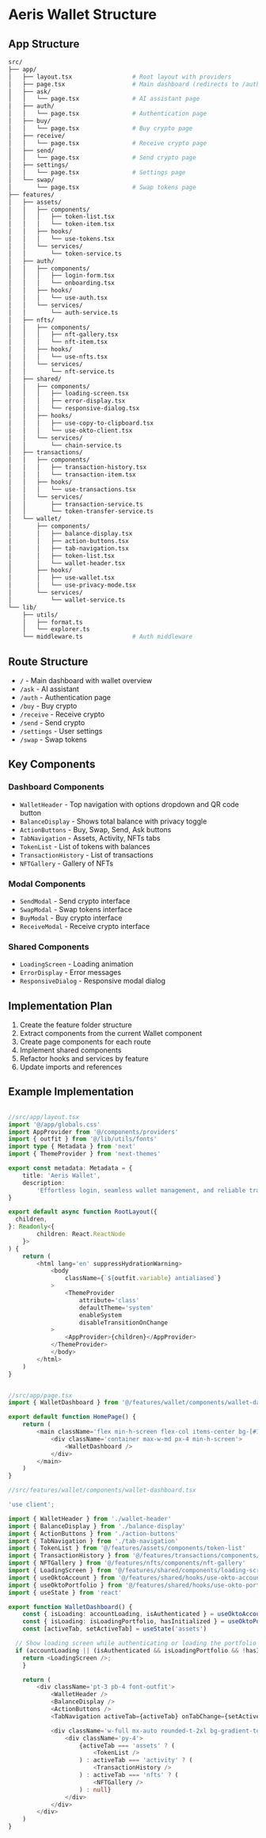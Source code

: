 # Aeris Wallet Structure

## App Structure

```bash
src/
├── app/
│   ├── layout.tsx                 # Root layout with providers
│   ├── page.tsx                   # Main dashboard (redirects to /auth if not authenticated)
│   ├── ask/
│   │   └── page.tsx               # AI assistant page
│   ├── auth/
│   │   └── page.tsx               # Authentication page
│   ├── buy/
│   │   └── page.tsx               # Buy crypto page
│   ├── receive/
│   │   └── page.tsx               # Receive crypto page
│   ├── send/
│   │   └── page.tsx               # Send crypto page
│   ├── settings/
│   │   └── page.tsx               # Settings page
│   └── swap/
│       └── page.tsx               # Swap tokens page
├── features/
│   ├── assets/
│   │   ├── components/
│   │   │   ├── token-list.tsx
│   │   │   └── token-item.tsx
│   │   ├── hooks/
│   │   │   └── use-tokens.tsx
│   │   └── services/
│   │       └── token-service.ts
│   ├── auth/
│   │   ├── components/
│   │   │   ├── login-form.tsx
│   │   │   └── onboarding.tsx
│   │   ├── hooks/
│   │   │   └── use-auth.tsx
│   │   └── services/
│   │       └── auth-service.ts
│   ├── nfts/
│   │   ├── components/
│   │   │   ├── nft-gallery.tsx
│   │   │   └── nft-item.tsx
│   │   ├── hooks/
│   │   │   └── use-nfts.tsx
│   │   └── services/
│   │       └── nft-service.ts
│   ├── shared/
│   │   ├── components/
│   │   │   ├── loading-screen.tsx
│   │   │   ├── error-display.tsx
│   │   │   └── responsive-dialog.tsx
│   │   ├── hooks/
│   │   │   ├── use-copy-to-clipboard.tsx
│   │   │   └── use-okto-client.tsx
│   │   └── services/
│   │       └── chain-service.ts
│   ├── transactions/
│   │   ├── components/
│   │   │   ├── transaction-history.tsx
│   │   │   └── transaction-item.tsx
│   │   ├── hooks/
│   │   │   └── use-transactions.tsx
│   │   └── services/
│   │       ├── transaction-service.ts
│   │       └── token-transfer-service.ts
│   └── wallet/
│       ├── components/
│       │   ├── balance-display.tsx
│       │   ├── action-buttons.tsx
│       │   ├── tab-navigation.tsx
│       │   ├── token-list.tsx
│       │   └── wallet-header.tsx
│       ├── hooks/
│       │   ├── use-wallet.tsx
│       │   └── use-privacy-mode.tsx
│       └── services/
│           └── wallet-service.ts
└── lib/
    ├── utils/
    │   ├── format.ts
    │   └── explorer.ts
    └── middleware.ts              # Auth middleware
```

## Route Structure

- `/` - Main dashboard with wallet overview
- `/ask` - AI assistant
- `/auth` - Authentication page
- `/buy` - Buy crypto
- `/receive` - Receive crypto
- `/send` - Send crypto
- `/settings` - User settings
- `/swap` - Swap tokens

## Key Components

### Dashboard Components

- `WalletHeader` - Top navigation with options dropdown and QR code button
- `BalanceDisplay` - Shows total balance with privacy toggle
- `ActionButtons` - Buy, Swap, Send, Ask buttons
- `TabNavigation` - Assets, Activity, NFTs tabs
- `TokenList` - List of tokens with balances
- `TransactionHistory` - List of transactions
- `NFTGallery` - Gallery of NFTs

### Modal Components

- `SendModal` - Send crypto interface
- `SwapModal` - Swap tokens interface
- `BuyModal` - Buy crypto interface
- `ReceiveModal` - Receive crypto interface

### Shared Components

- `LoadingScreen` - Loading animation
- `ErrorDisplay` - Error messages
- `ResponsiveDialog` - Responsive modal dialog

## Implementation Plan

1. Create the feature folder structure
2. Extract components from the current Wallet component
3. Create page components for each route
4. Implement shared components
5. Refactor hooks and services by feature
6. Update imports and references

## Example Implementation

```typescript

//src/app/layout.tsx
import '@/app/globals.css'
import AppProvider from '@/components/providers'
import { outfit } from '@/lib/utils/fonts'
import type { Metadata } from 'next'
import { ThemeProvider } from 'next-themes'

export const metadata: Metadata = {
    title: 'Aeris Wallet',
    description:
        'Effortless login, seamless wallet management, and reliable transactions across the most popular blockchains—combining simplicity with interoperability.',
}

export default async function RootLayout({
  children,
}: Readonly<{
        children: React.ReactNode
    }>
) {
    return (
        <html lang='en' suppressHydrationWarning>
            <body
                className={`${outfit.variable} antialiased`}
            >
                <ThemeProvider
                    attribute='class'
                    defaultTheme='system'
                    enableSystem
                    disableTransitionOnChange
            >
                <AppProvider>{children}</AppProvider>
            </ThemeProvider>
            </body>
        </html>
    )
}
```

```typescript

//src/app/page.tsx
import { WalletDashboard } from '@/features/wallet/components/wallet-dashboard'

export default function HomePage() {
    return (
        <main className='flex min-h-screen flex-col items-center bg-[#11101C]'>
            <div className='container max-w-md px-4 min-h-screen'>
                <WalletDashboard />
            </div>
        </main>
    )
}
```

```typescript
//src/features/wallet/components/wallet-dashboard.tsx

'use client';

import { WalletHeader } from './wallet-header'
import { BalanceDisplay } from './balance-display'
import { ActionButtons } from './action-buttons'
import { TabNavigation } from './tab-navigation'
import { TokenList } from '@/features/assets/components/token-list'
import { TransactionHistory } from '@/features/transactions/components/transaction-history'
import { NFTGallery } from '@/features/nfts/components/nft-gallery'
import { LoadingScreen } from '@/features/shared/components/loading-screen'
import { useOktoAccount } from '@/features/shared/hooks/use-okto-account'
import { useOktoPortfolio } from '@/features/shared/hooks/use-okto-portfolio'
import { useState } from 'react'

export function WalletDashboard() {
    const { isLoading: accountLoading, isAuthenticated } = useOktoAccount()
    const { isLoading: isLoadingPortfolio, hasInitialized } = useOktoPortfolio()
    const [activeTab, setActiveTab] = useState('assets')

  // Show loading screen while authenticating or loading the portfolio
  if (accountLoading || (isAuthenticated && isLoadingPortfolio && !hasInitialized)) {
    return <LoadingScreen />;
    }

    return (
        <div className='pt-3 pb-4 font-outfit'>
            <WalletHeader />
            <BalanceDisplay />
            <ActionButtons />
            <TabNavigation activeTab={activeTab} onTabChange={setActiveTab} />

            <div className='w-full mx-auto rounded-t-2xl bg-gradient-to-br from-[#252531] to-[#13121E] min-h-[calc(100vh-300px)]'>
                <div className='py-4'>
                    {activeTab === 'assets' ? (
                        <TokenList />
                    ) : activeTab === 'activity' ? (
                        <TransactionHistory />
                    ) : activeTab === 'nfts' ? (
                        <NFTGallery />
                    ) : null}
                </div>
            </div>
        </div>
    )
}
```
